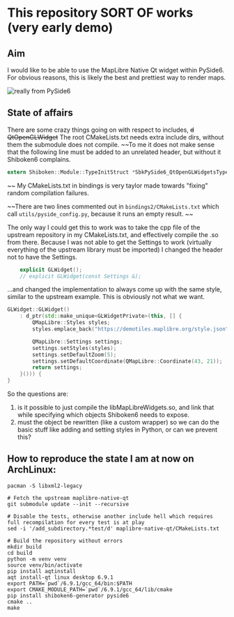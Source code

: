 # This repository SORT OF works (very early demo)


## Aim

I would like to be able to use the MapLibre Native Qt widget within PySide6.
For obvious reasons, this is likely the best and prettiest way to render maps.

![really from PySide6](http://stefan.konink.de/maplibre.png)

## State of affairs

There are some crazy things going on with respect to includes, ~~d QtOpenGLWidget~~
The root CMakeLists.txt needs extra include dirs, without them the submodule does not compile.
~~To me it does not make sense that the following line must be added to an unrelated header, but without it Shiboken6 complains.
```C
extern Shiboken::Module::TypeInitStruct *SbkPySide6_QtOpenGLWidgetsTypeStructs;
```
~~
My CMakeLists.txt in bindings is very taylor made towards "fixing" random compilation failures.

~~There are two lines commented out in `bindings2/CMakeLists.txt` which call `utils/pyside_config.py`, because it runs an empty result. ~~

The only way I could get this to work was to take the cpp file of the upstream repository in my CMakeLists.txt, and effectively compile the .so from there.
Because I was not able to get the Settings to work (virtually everything of the upstream library must be imported) I changed the header not to have the Settings.

```hpp
    explicit GLWidget();
    // explicit GLWidget(const Settings &);
```

...and changed the implementation to always come up with the same style, similar to the upstream example.
This is obviously not what we want.

```cpp
GLWidget::GLWidget()
    : d_ptr(std::make_unique<GLWidgetPrivate>(this, [] {
        QMapLibre::Styles styles;
        styles.emplace_back("https://demotiles.maplibre.org/style.json", "Demo Tiles");

        QMapLibre::Settings settings;
        settings.setStyles(styles);
        settings.setDefaultZoom(5);
        settings.setDefaultCoordinate(QMapLibre::Coordinate(43, 21));
        return settings;
    }())) {
}
```

So the questions are:
 1. is it possible to just compile the libMapLibreWidgets.so, and link that while specifying which objects Shiboken6 needs to expose.
 2. must the object be rewritten (like a custom wrapper) so we can do the basic stuff like adding and setting styles in Python, or can we prevent this?


##  How to reproduce the state I am at now on ArchLinux:


```
pacman -S libxml2-legacy

# Fetch the upstream maplibre-native-qt
git submodule update --init --recursive

# Disable the tests, otherwise another include hell which requires full recompilation for every test is at play
sed -i '/add_subdirectory.*test/d' maplibre-native-qt/CMakeLists.txt

# Build the repository without errors
mkdir build
cd build
python -m venv venv
source venv/bin/activate
pip install aqtinstall
aqt install-qt linux desktop 6.9.1
export PATH=`pwd`/6.9.1/gcc_64/bin:$PATH
export CMAKE_MODULE_PATH=`pwd`/6.9.1/gcc_64/lib/cmake
pip install shiboken6-generator pyside6
cmake ..
make
```

